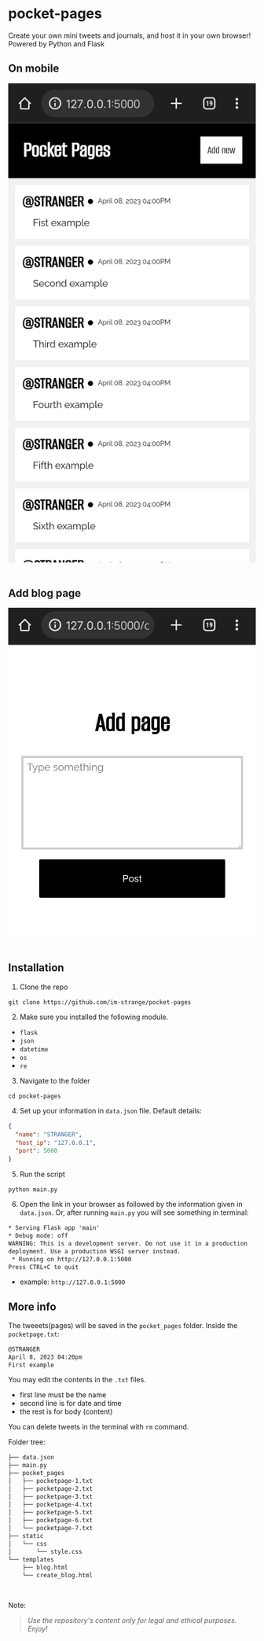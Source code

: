 # pocket-pages
Create your own mini tweets and journals, and host it in your own browser! Powered by Python and Flask

## On mobile
![](assets/Screenshot_2023_0408_162539.png)
&nbsp; 

## Add blog page
![](assets/Screenshot_2023_0408_163138.png)
&nbsp;

## Installation
1. Clone the repo
```
git clone https://github.com/im-strange/pocket-pages
```
2. Make sure you installed the following module.
 - `flask`
 - `json`
 - `datetime`
 - `os`
 - `re`
3. Navigate to the folder
```
cd pocket-pages
```
4. Set up your information in `data.json` file. Default details:
```json
{
  "name": "STRANGER",
  "host_ip": "127.0.0.1",
  "port": 5000
}
```
5. Run the script
```
python main.py
```
6. Open the link in your browser as followed by the information given in `data.json`.
Or, after running `main.py` you will see something in terminal:
```
* Serving Flask app 'main'
* Debug mode: off
WARNING: This is a development server. Do not use it in a production deployment. Use a production WSGI server instead.
 * Running on http://127.0.0.1:5000
Press CTRL+C to quit
```
- example: `http://127.0.0.1:5000`
&nbsp;

## More info
The tweeets(pages) will be saved in the `pocket_pages` folder.
Inside the `pocketpage.txt`:

```
@STRANGER
April 8, 2023 04:20pm
First example
```
You may edit the contents in the `.txt` files.
- first line must be the name
- second line is for date and time
- the rest is for body (content)
&nbsp; 

You can delete tweets in the terminal with `rm` command.
&nbsp; 

Folder tree:
```
├── data.json
├── main.py
├── pocket_pages
│   ├── pocketpage-1.txt
│   ├── pocketpage-2.txt
│   ├── pocketpage-3.txt
│   ├── pocketpage-4.txt
│   ├── pocketpage-5.txt
│   ├── pocketpage-6.txt
│   └── pocketpage-7.txt
├── static
│   └── css
│       └── style.css
└── templates
    ├── blog.html
    └── create_blog.html
```
&nbsp; 

Note:
> *Use the repository's content only for legal and ethical purposes. Enjoy!*
